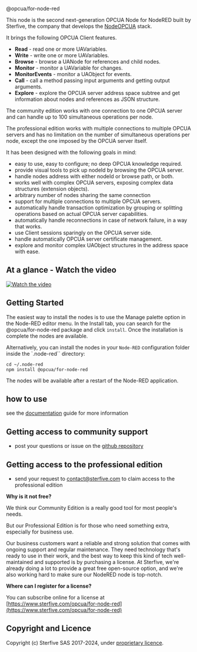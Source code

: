 @opcua/for-node-red

This node is the second next-generation OPCUA Node for NodeRED built by Sterfive, the company that develops the [NodeOPCUA](https://node-opcua.github.io/) stack.

It brings the following OPCUA Client features.

-   **Read** - read one or more UAVariables.
-   **Write** - write one or more UAVariables.
-   **Browse** - browse a UANode for references and child nodes.
-   **Monitor** - monitor a UAVariable for changes.
-   **MonitorEvents** - monitor a UAObject for events.
-   **Call** - call a method passing input arguments and getting output arguments.
-   **Explore** - explore the OPCUA server address space subtree and get information about nodes and references as JSON structure.

The community edition works with one connection to one OPCUA server and can handle up to 100 simultaneous operations per node.

The professional edition works with multiple connections to multiple OPCUA servers and has no limitation on the number of simultaneous operations per node, except the one imposed by the OPCUA server itself.

It has been designed with the following goals in mind:

-   easy to use, easy to configure; no deep OPCUA knowledge required.
-   provide visual tools to pick up nodeId by browsing the OPCUA server.
-   handle nodes address with either nodeId or browse path, or both.
-   works well with complex OPCUA servers, exposing complex data structures (extension objects).
-   arbitrary number of nodes sharing the same connection
-   support for multiple connections to multiple OPCUA servers.
-   automatically handle transaction optimization by grouping or splitting operations based on actual OPCUA server capabilities.
-   automatically handle reconnections in case of network failure, in a way that works.
-   use Client sessions sparingly on the OPCUA server side.
-   handle automatically OPCUA server certificate management.
-   explore and monitor complex UAObject structures in the address space with ease.

## At a glance - Watch the video

[![Watch the video](https://img.youtube.com/vi/4dl2h15-LNc/maxresdefault.jpg)](https://youtu.be/4dl2h15-LNc?si=hxqUmG3dVfh4htBG)


## Getting Started

The easiest way to install the nodes is to use the Manage palette option in the Node-RED editor menu. In the Install tab, you can search for the @opcua/for-node-red package and click `install`. Once the installation is complete the nodes are available.

Alternatively, you can install the nodes in your `Node-RED` configuration folder inside the `.node-red`` directory:

```console
cd ~/.node-red
npm install @opcua/for-node-red
```

The nodes will be available after a restart of the Node-RED application.

## how to use

see the [documentation](https://opcua-for-node-red.doc.sterfive.com) guide for more information

## Getting access to community support

- post your questions  or issue on the [github repository](https://github.com/sterfive/opcua-for-node-red-public)
 

## Getting access to the professional edition

-   send your request to contact@sterfive.com to claim access to the professional edition

**Why is it not free?**

We think our Community Edition is a really good tool for most people's needs.

But our Professional Edition is for those who need something extra, especially for business use. 

Our business customers want a reliable and strong solution that comes with ongoing support and regular maintenance. They need technology that's ready to use in their work, and the best way to keep this kind of tech well-maintained and supported is by purchasing a license. At Sterfive, we're already doing a lot to provide a great free open-source option, and we're also working hard to make sure our NodeRED node is top-notch.

**Where can I register for a license?**

You can subscribe online for a license at [https://www.sterfive.com/opcua/for-node-red](https://www.sterfive.com/opcua/for-node-red)

## Copyright and Licence

Copyright (c) Sterfive SAS 2017-2024, under [proprietary licence](./LICENSE.md).
